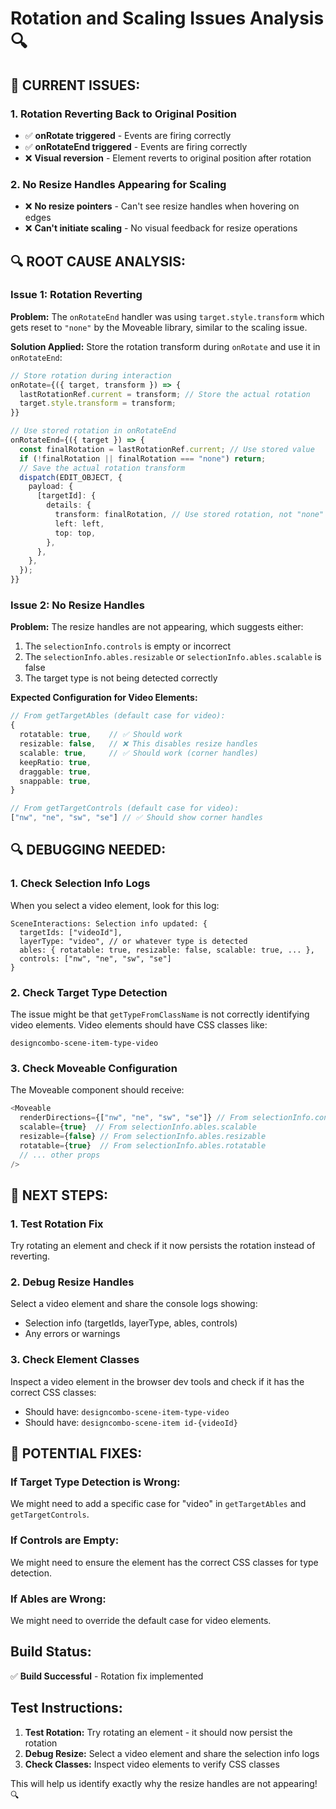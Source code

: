# Rotation and Scaling Issues Analysis 🔍

## 🚨 **CURRENT ISSUES:**

### **1. Rotation Reverting Back to Original Position**
- ✅ **onRotate triggered** - Events are firing correctly
- ✅ **onRotateEnd triggered** - Events are firing correctly  
- ❌ **Visual reversion** - Element reverts to original position after rotation

### **2. No Resize Handles Appearing for Scaling**
- ❌ **No resize pointers** - Can't see resize handles when hovering on edges
- ❌ **Can't initiate scaling** - No visual feedback for resize operations

## 🔍 **ROOT CAUSE ANALYSIS:**

### **Issue 1: Rotation Reverting**

**Problem:** The `onRotateEnd` handler was using `target.style.transform` which gets reset to `"none"` by the Moveable library, similar to the scaling issue.

**Solution Applied:** Store the rotation transform during `onRotate` and use it in `onRotateEnd`:

```typescript
// Store rotation during interaction
onRotate={({ target, transform }) => {
  lastRotationRef.current = transform; // Store the actual rotation
  target.style.transform = transform;
}}

// Use stored rotation in onRotateEnd
onRotateEnd={({ target }) => {
  const finalRotation = lastRotationRef.current; // Use stored value
  if (!finalRotation || finalRotation === "none") return;
  // Save the actual rotation transform
  dispatch(EDIT_OBJECT, {
    payload: {
      [targetId]: {
        details: {
          transform: finalRotation, // Use stored rotation, not "none"
          left: left,
          top: top,
        },
      },
    },
  });
}}
```

### **Issue 2: No Resize Handles**

**Problem:** The resize handles are not appearing, which suggests either:
1. The `selectionInfo.controls` is empty or incorrect
2. The `selectionInfo.ables.resizable` or `selectionInfo.ables.scalable` is false
3. The target type is not being detected correctly

**Expected Configuration for Video Elements:**
```typescript
// From getTargetAbles (default case for video):
{
  rotatable: true,    // ✅ Should work
  resizable: false,   // ❌ This disables resize handles
  scalable: true,     // ✅ Should work (corner handles)
  keepRatio: true,
  draggable: true,
  snappable: true,
}

// From getTargetControls (default case for video):
["nw", "ne", "sw", "se"] // ✅ Should show corner handles
```

## 🔍 **DEBUGGING NEEDED:**

### **1. Check Selection Info Logs**
When you select a video element, look for this log:
```
SceneInteractions: Selection info updated: {
  targetIds: ["videoId"],
  layerType: "video", // or whatever type is detected
  ables: { rotatable: true, resizable: false, scalable: true, ... },
  controls: ["nw", "ne", "sw", "se"]
}
```

### **2. Check Target Type Detection**
The issue might be that `getTypeFromClassName` is not correctly identifying video elements. Video elements should have CSS classes like:
```
designcombo-scene-item-type-video
```

### **3. Check Moveable Configuration**
The Moveable component should receive:
```typescript
<Moveable
  renderDirections={["nw", "ne", "sw", "se"]} // From selectionInfo.controls
  scalable={true}  // From selectionInfo.ables.scalable
  resizable={false} // From selectionInfo.ables.resizable
  rotatable={true}  // From selectionInfo.ables.rotatable
  // ... other props
/>
```

## 🎯 **NEXT STEPS:**

### **1. Test Rotation Fix**
Try rotating an element and check if it now persists the rotation instead of reverting.

### **2. Debug Resize Handles**
Select a video element and share the console logs showing:
- Selection info (targetIds, layerType, ables, controls)
- Any errors or warnings

### **3. Check Element Classes**
Inspect a video element in the browser dev tools and check if it has the correct CSS classes:
- Should have: `designcombo-scene-item-type-video`
- Should have: `designcombo-scene-item id-{videoId}`

## 🔧 **POTENTIAL FIXES:**

### **If Target Type Detection is Wrong:**
We might need to add a specific case for "video" in `getTargetAbles` and `getTargetControls`.

### **If Controls are Empty:**
We might need to ensure the element has the correct CSS classes for type detection.

### **If Ables are Wrong:**
We might need to override the default case for video elements.

## **Build Status:**
✅ **Build Successful** - Rotation fix implemented

## **Test Instructions:**
1. **Test Rotation:** Try rotating an element - it should now persist the rotation
2. **Debug Resize:** Select a video element and share the selection info logs
3. **Check Classes:** Inspect video elements to verify CSS classes

This will help us identify exactly why the resize handles are not appearing! 🔍
